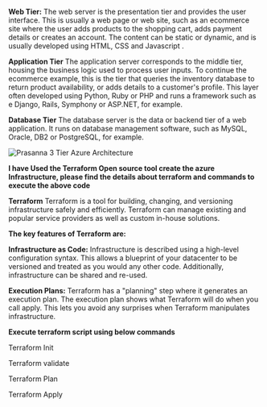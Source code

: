 **Web Tier:**
The web server is the presentation tier and provides the user interface. This is usually a web page or web site, such as an ecommerce site where the user adds products to the shopping cart, adds payment details or creates an account. The content can be static or dynamic, and is usually developed using HTML, CSS and Javascript .

**Application Tier**
The application server corresponds to the middle tier, housing the business logic used to process user inputs. To continue the ecommerce example, this is the tier that queries the inventory database to return product availability, or adds details to a customer's profile. This layer often developed using Python, Ruby or PHP and runs a framework such as e Django, Rails, Symphony or ASP.NET, for example.

**Database Tier**
The database server is the data or backend tier of a web application. It runs on database management software, such as MySQL, Oracle, DB2 or PostgreSQL, for example.


![Prasanna 3 Tier Azure Architecture ](https://user-images.githubusercontent.com/55081476/130340740-d0a67795-dca6-498c-8bc0-51b7f5a8297a.png)


**I have Used the Terraform Open source tool create the azure Infrastructure, please find the details about terraform and commands to execute the above code**


**Terraform**
Terraform is a tool for building, changing, and versioning infrastructure safely and efficiently. Terraform can manage existing and popular service providers as well as custom in-house solutions.

**The key features of Terraform are:**

**Infrastructure as Code:** Infrastructure is described using a high-level configuration syntax. This allows a blueprint of your datacenter to be versioned and treated as you would any other code. Additionally, infrastructure can be shared and re-used.

**Execution Plans:** Terraform has a "planning" step where it generates an execution plan. The execution plan shows what Terraform will do when you call apply. This lets you avoid any surprises when Terraform manipulates infrastructure.

**Execute terraform script using below commands**


Terraform Init

Terraform validate

Terraform Plan 

Terraform Apply 
